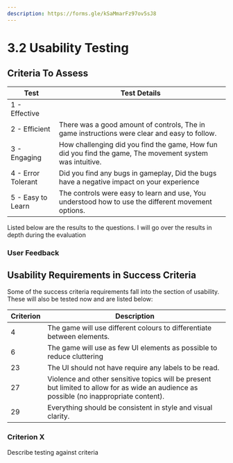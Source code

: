 ```yaml
---
description: https://forms.gle/kSaMmarFz97ov5sJ8
---
```


# 3.2 Usability Testing

## Criteria To Assess

| Test               | Test Details                                                                                             |
| ------------------ | -------------------------------------------------------------------------------------------------------- |
| 1 - Effective      |                                                                                                          |
| 2 - Efficient      | There was a good amount of controls, The in game instructions were clear and easy to follow.             |
| 3 - Engaging       | How challenging did you find the game, How fun did you find the game, The movement system was intuitive. |
| 4 - Error Tolerant | Did you find any bugs in gameplay, Did the bugs have a negative impact on your experience                |
| 5 - Easy to Learn  | The controls were easy to learn and use, You understood how to use the different movement options.       |

Listed below are the results to the questions. I will go over the results in depth during the evaluation

### User Feedback

## Usability Requirements in Success Criteria

Some of the success criteria requirements fall into the section of usability. These will also be tested now and are listed below:

| Criterion | Description                                                                                                                              |
| --------- | ---------------------------------------------------------------------------------------------------------------------------------------- |
| 4         | The game will use different colours to differentiate between elements.                                                                   |
| 6         | The game will use as few UI elements as possible to reduce cluttering                                                                    |
| 23        | The UI should not have require any labels to be read.                                                                                    |
| 27        | Violence and other sensitive topics will be present but limited to allow for as wide an audience as possible (no inappropriate content). |
| 29        | Everything should be consistent in style and visual clarity.                                                                             |

### Criterion X

Describe testing against criteria
